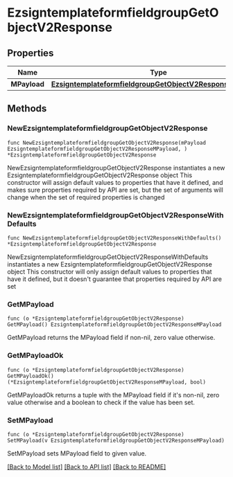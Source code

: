 # EzsigntemplateformfieldgroupGetObjectV2Response

## Properties

Name | Type | Description | Notes
------------ | ------------- | ------------- | -------------
**MPayload** | [**EzsigntemplateformfieldgroupGetObjectV2ResponseMPayload**](EzsigntemplateformfieldgroupGetObjectV2ResponseMPayload.md) |  | 

## Methods

### NewEzsigntemplateformfieldgroupGetObjectV2Response

`func NewEzsigntemplateformfieldgroupGetObjectV2Response(mPayload EzsigntemplateformfieldgroupGetObjectV2ResponseMPayload, ) *EzsigntemplateformfieldgroupGetObjectV2Response`

NewEzsigntemplateformfieldgroupGetObjectV2Response instantiates a new EzsigntemplateformfieldgroupGetObjectV2Response object
This constructor will assign default values to properties that have it defined,
and makes sure properties required by API are set, but the set of arguments
will change when the set of required properties is changed

### NewEzsigntemplateformfieldgroupGetObjectV2ResponseWithDefaults

`func NewEzsigntemplateformfieldgroupGetObjectV2ResponseWithDefaults() *EzsigntemplateformfieldgroupGetObjectV2Response`

NewEzsigntemplateformfieldgroupGetObjectV2ResponseWithDefaults instantiates a new EzsigntemplateformfieldgroupGetObjectV2Response object
This constructor will only assign default values to properties that have it defined,
but it doesn't guarantee that properties required by API are set

### GetMPayload

`func (o *EzsigntemplateformfieldgroupGetObjectV2Response) GetMPayload() EzsigntemplateformfieldgroupGetObjectV2ResponseMPayload`

GetMPayload returns the MPayload field if non-nil, zero value otherwise.

### GetMPayloadOk

`func (o *EzsigntemplateformfieldgroupGetObjectV2Response) GetMPayloadOk() (*EzsigntemplateformfieldgroupGetObjectV2ResponseMPayload, bool)`

GetMPayloadOk returns a tuple with the MPayload field if it's non-nil, zero value otherwise
and a boolean to check if the value has been set.

### SetMPayload

`func (o *EzsigntemplateformfieldgroupGetObjectV2Response) SetMPayload(v EzsigntemplateformfieldgroupGetObjectV2ResponseMPayload)`

SetMPayload sets MPayload field to given value.



[[Back to Model list]](../README.md#documentation-for-models) [[Back to API list]](../README.md#documentation-for-api-endpoints) [[Back to README]](../README.md)


